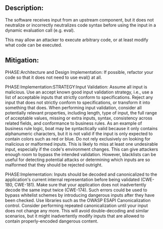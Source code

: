 ## Description:

The software receives input from an upstream component, but it does not neutralize or incorrectly neutralizes code syntax before using the input in a dynamic evaluation call (e.g. eval).

This may allow an attacker to execute arbitrary code, or at least modify what code can be executed.

## Mitigation:


PHASE:Architecture and Design Implementation:
If possible, refactor your code so that it does not need to use eval() at all.

PHASE:Implementation:STRATEGY:Input Validation:
Assume all input is malicious. Use an accept known good input validation strategy, i.e., use a list of acceptable inputs that strictly conform to specifications. Reject any input that does not strictly conform to specifications, or transform it into something that does. When performing input validation, consider all potentially relevant properties, including length, type of input, the full range of acceptable values, missing or extra inputs, syntax, consistency across related fields, and conformance to business rules. As an example of business rule logic, boat may be syntactically valid because it only contains alphanumeric characters, but it is not valid if the input is only expected to contain colors such as red or blue. Do not rely exclusively on looking for malicious or malformed inputs. This is likely to miss at least one undesirable input, especially if the code's environment changes. This can give attackers enough room to bypass the intended validation. However, blacklists can be useful for detecting potential attacks or determining which inputs are so malformed that they should be rejected outright.

PHASE:Implementation:
Inputs should be decoded and canonicalized to the application's current internal representation before being validated (CWE-180, CWE-181). Make sure that your application does not inadvertently decode the same input twice (CWE-174). Such errors could be used to bypass whitelist schemes by introducing dangerous inputs after they have been checked. Use libraries such as the OWASP ESAPI Canonicalization control. Consider performing repeated canonicalization until your input does not change any more. This will avoid double-decoding and similar scenarios, but it might inadvertently modify inputs that are allowed to contain properly-encoded dangerous content.

